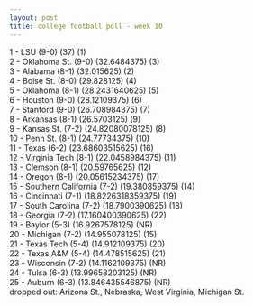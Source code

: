 ```yaml
---
layout: post
title: college football poll - week 10
---
```


1 - LSU (9-0) (37) (1) <br/>
2 - Oklahoma St. (9-0) (32.6484375) (3) <br/>
3 - Alabama (8-1) (32.015625) (2) <br/>
4 - Boise St. (8-0) (29.828125) (4) <br/>
5 - Oklahoma (8-1) (28.2431640625) (5) <br/>
6 - Houston (9-0) (28.12109375) (6) <br/>
7 - Stanford (9-0) (26.708984375) (7) <br/>
8 - Arkansas (8-1) (26.5703125) (9) <br/>
9 - Kansas St. (7-2) (24.82080078125) (8) <br/>
10 - Penn St. (8-1) (24.77734375) (10) <br/>
11 - Texas (6-2) (23.68603515625) (16) <br/>
12 - Virginia Tech (8-1) (22.0458984375) (11) <br/>
13 - Clemson (8-1) (20.59765625) (12) <br/>
14 - Oregon (8-1) (20.05615234375) (17) <br/>
15 - Southern California (7-2) (19.380859375) (14) <br/>
16 - Cincinnati (7-1) (18.8226318359375) (19) <br/>
17 - South Carolina (7-2) (18.7900390625) (18) <br/>
18 - Georgia (7-2) (17.160400390625) (22) <br/>
19 - Baylor (5-3) (16.9267578125) (NR) <br/>
20 - Michigan (7-2) (14.955078125) (15) <br/>
21 - Texas Tech (5-4) (14.912109375) (20) <br/>
22 - Texas A&M (5-4) (14.478515625) (21) <br/>
23 - Wisconsin (7-2) (14.1162109375) (NR) <br/>
24 - Tulsa (6-3) (13.99658203125) (NR) <br/>
25 - Auburn (6-3) (13.846435546875) (NR) <br/>
dropped out: Arizona St., Nebraska, West Virginia, Michigan St.
